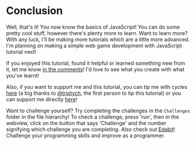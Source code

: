 # Conclusion

Well, that's it!
You now know the basics of JavaScript!
You can do some pretty cool stuff, however there's plenty more to learn.
Want to learn more?
With any luck, I'll be making more tutorials which are a little more advanced.
I'm planning on making a simple web game development with JavaScript tutorial next!

If you enjoyed this tutorial, found it helpful or learned something new from it, let me know [in the comments](https://replit.com/@MattDESTROYER/Intro-to-JS?v=1)!
I'd love to see what you create with what you've learnt!

Also, if you want to support me and this tutorial, you can tip me with cycles [here](https://replit.com/@MattDESTROYER/Intro-to-JS?v=1) (a big thanks to [@triptych](https://replit.com/@triptych), the first person to tip this tutorial) or you can support me directly [here](https://www.buymeacoffee.com/mattdestroyer)!

Want to challenge yourself?
Try completing the challenges in the `Challenges` folder in the file hierarchy!
To check a challenge, press 'run', then in the webview, click on the button that says 'Challenge' and the number signifying which challenge you are completing.
Also check out [Edabit](https://edabit.com/?ref=matthewjames)!
Challenge your programming skills and improve as a programmer.